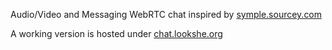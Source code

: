 Audio/Video and Messaging WebRTC chat inspired by [symple.sourcey.com](http://symple.sourcey.com/)

A working version is hosted under [chat.lookshe.org](http://chat.lookshe.org/)
